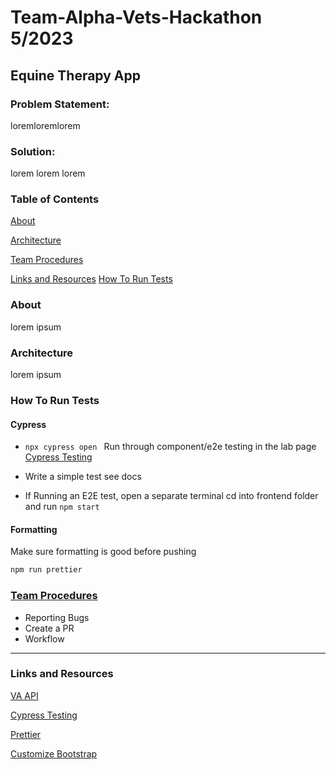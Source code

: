 # Team-Alpha-Vets-Hackathon 5/2023

## Equine Therapy App

### Problem Statement:

loremloremlorem

### Solution:

lorem lorem lorem

### Table of Contents

[About](#about)

[Architecture](#architecture)

[Team Procedures](#team-procedures)

[Links and Resources](#links-and-resources)
[How To Run Tests](#how-to-run-tests)

### About

lorem ipsum

### Architecture

lorem ipsum

### How To Run Tests
#### Cypress
- `npx cypress open ` Run through component/e2e testing in the lab page [Cypress Testing](https://docs.cypress.io/guides/component-testing/react/quickstart)
- Write a simple test see docs 

- If Running an E2E test, open a separate terminal cd into frontend folder and run `npm start`

#### Formatting
Make sure formatting is good before pushing

```sh 
npm run prettier
```
### [Team Procedures](./docs/team-procedures.md)

- Reporting Bugs
- Create a PR
- Workflow

---

### Links and Resources

[VA API](https://developer.va.gov/)

[Cypress Testing](https://docs.cypress.io/guides/component-testing/react/quickstart)

[Prettier](https://prettier.io/docs/en/install.html)

[Customize Bootstrap](https://create-react-app.dev/docs/adding-bootstrap/)
